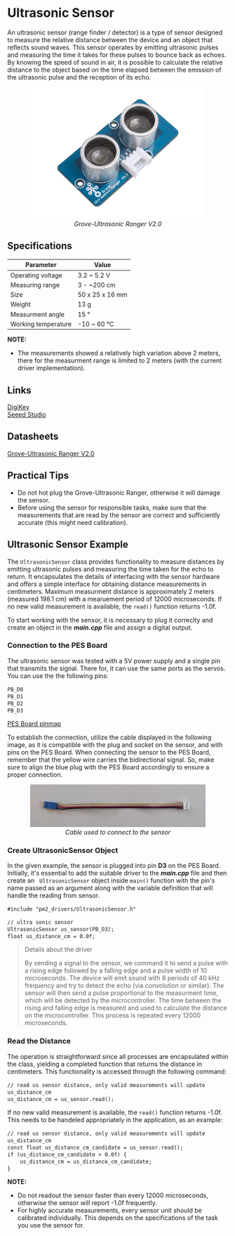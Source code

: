 <!-- link list, last updated 03.01.2024 -->
[0]: https://www.digikey.ch/de/products/detail/seeed-technology-co-ltd/101020010/5482600?s=N4IgTCBcDaIOICUDyA1AogAgKoBkAqCAggMpIByAkgMIZFlxoIYpgB0ADCALoC%2BQA
[1]: https://wiki.seeedstudio.com/Grove-Ultrasonic_Ranger/

# Ultrasonic Sensor

An ultrasonic sensor (range finder / detector) is a type of sensor designed to measure the relative distance between the device and an object that reflects sound waves. This sensor operates by emitting ultrasonic pulses and measuring the time it takes for these pulses to bounce back as echoes. By knowing the speed of sound in air, it is possible to calculate the relative distance to the object based on the time elapsed between the emission of the ultrasonic pulse and the reception of its echo.

<p align="center">
    <img src="../images/grove_ultrasonic_ranger_v2.png" alt="Grove-Ultrasonic Ranger V2.0" width="400"/> </br>
    <i>Grove-Ultrasonic Ranger V2.0</i>
</p>

## Specifications

| Parameter           | Value           |
| ------------------- | --------------- |
| Operating voltage   | 3.2 ~ 5.2 V     |
| Measuring range     | 3 - ~200 cm     |
| Size                | 50 x 25 x 16 mm |
| Weight              | 13 g            |
| Measurment angle    | 15 °            |
| Working temperature | -10 ~ 60 °C     |

**NOTE:**
- The measurements showed a relatively high variation above 2 meters, there for the measurment range is limited to 2 meters (with the current driver implementation).

## Links

[DigiKey][0] </br>
[Seeed Studio][1]

## Datasheets

[Grove-Ultrasonic Ranger V2.0](../datasheets/Grove-Ultrasonic_Ranger_WiKi.pdf)

## Practical Tips

- Do not hot plug the Grove-Ultrasonic Ranger, otherwise it will damage the sensor.
- Before using the sensor for responsible tasks, make sure that the measurements that are read by the sensor are correct and sufficiently accurate (this might need calibration).

## Ultrasonic Sensor Example

The ``UltrasonicSensor`` class provides functionality to measure distances by emitting ultrasonic pulses 
and measuring the time taken for the echo to return. It encapsulates the details of interfacing with the
sensor hardware and offers a simple interface for obtaining distance measurements in centimeters.
Maximum measurment distance is approximately 2 meters (measured 198.1 cm) with a mearuement period of 12000
microseconds. If no new valid measurement is available, the ``read()`` function returns -1.0f.

To start working with the sensor, it is necessary to plug it correclty and create an object in the ***main.cpp*** file and assign a digital output.

### Connection to the PES Board

The ultrasonic sensor was tested with a 5V power supply and a single pin that transmits the signal. There for, it can use the same ports as the servos. You can use the the following pins:

```
PB_D0
PB_D1
PB_D2
PB_D3
```

[PES Board pinmap](../datasheets/pes_board_peripherals.pdf)

To establish the connection, utilize the cable displayed in the following image, as it is compatible with the plug and socket on the sensor, and with pins on the PES Board. When connecting the sensor to the PES Board, remember that the yellow wire carries the bidirectional signal. So, make sure to align the blue plug with the PES Board accordingly to ensure a proper connection.

<p align="center">
    <img src="../images/groove_cable_reworked.png" alt="Cables used to connect to the sensor" width="400"/> </br>
    <i>Cable used to connect to the sensor</i>
</p>

### Create UltrasonicSensor Object

In the given example, the sensor is plugged into pin **D3** on the PES Board. Initially, it's essential to add the suitable driver to the ***main.cpp*** file and then create an `` UltrasonicSensor`` object inside ``main()`` function with the pin's name passed as an argument along with the variable definition that will handle the reading from sensor.

```
#include "pm2_drivers/UltrasonicSensor.h"
```

```
// ultra sonic sensor
UltrasonicSensor us_sensor(PB_D3);
float us_distance_cm = 0.0f;
```

<!-- Additional information is greyed out -->
>Details about the driver
>
>By sending a signal to the sensor, we command it to send a pulse with a rising edge followed by a falling edge and a pulse width of 10 microseconds. The device will emit sound with 8 periods of 40 kHz frequency and try to detect the echo (via convolution or similar). The sensor will then send a pulse proportional to the measurment time, which will be detected by the microcontroller. The time between the rising and falling edge is measured and used to calculate the distance on the microcontroller. This process is repeated every 12000 microseconds.

### Read the Distance

The operation is straightforward since all processes are encapsulated within the class, yielding a completed function that returns the distance in centimeters. This functionality is accessed through the following command:

```
// read us sensor distance, only valid measurements will update us_distance_cm
us_distance_cm = us_sensor.read();
```

If no new valid measurement is available, the ``read()`` function returns -1.0f. This needs to be handeled appropriately in the application, as an example:

```
// read us sensor distance, only valid measurements will update us_distance_cm
const float us_distance_cm_candidate = us_sensor.read();
if (us_distance_cm_candidate > 0.0f) {
    us_distance_cm = us_distance_cm_candidate;
}
```

**NOTE:**
- Do not readout the sensor faster than every 12000 microseconds, otherwise the sensor will report -1.0f frequently.
- For highly accurate measurements, every sensor unit should be calibrated individually. This depends on the specifications of the task you use the sensor for.

